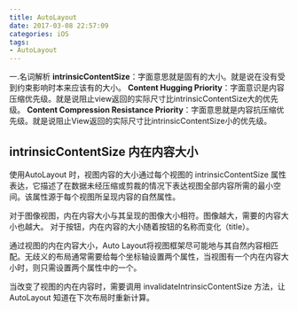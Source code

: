 ```yaml
---
title: AutoLayout
date: 2017-03-08 22:57:09
categories: iOS
tags: 
- AutoLayout
---
```


一.名词解析
**intrinsicContentSize**：字面意思就是固有的大小。就是说在没有受到约束影响时本来应该有的大小。
**Content Hugging Priority**：字面意识是内容压缩优先级。就是说阻止view返回的实际尺寸比intrinsicContentSize大的优先级。
**Content Compression Resistance Priority**：字面意思就是内容抗压缩优先级。就是说阻止View返回的实际尺寸比intrinsicContentSize小的优先级。



## intrinsicContentSize 内在内容大小

使用AutoLayout 时，视图内容的大小通过每个视图的 intrinsicContentSize 属性表达，它描述了在数据未经压缩或剪裁的情况下表达视图全部内容所需的最小空间。该属性源于每个视图所呈现内容的自然属性。

对于图像视图，内在内容大小与其呈现的图像大小相符。图像越大，需要的内容大小也越大。
对于按钮，内在内容的大小随着按钮的名称而变化（title）。

通过视图的内在内容大小，Auto Layout将视图框架尽可能地与其自然内容相匹配。无歧义的布局通常需要给每个坐标轴设置两个属性，当视图有一个内在内容大小时，则只需设置两个属性中的一个。

当改变了视图的内在内容时，需要调用 invalidateIntrinsicContentSize 方法，让AutoLayout 知道在下次布局时重新计算。
